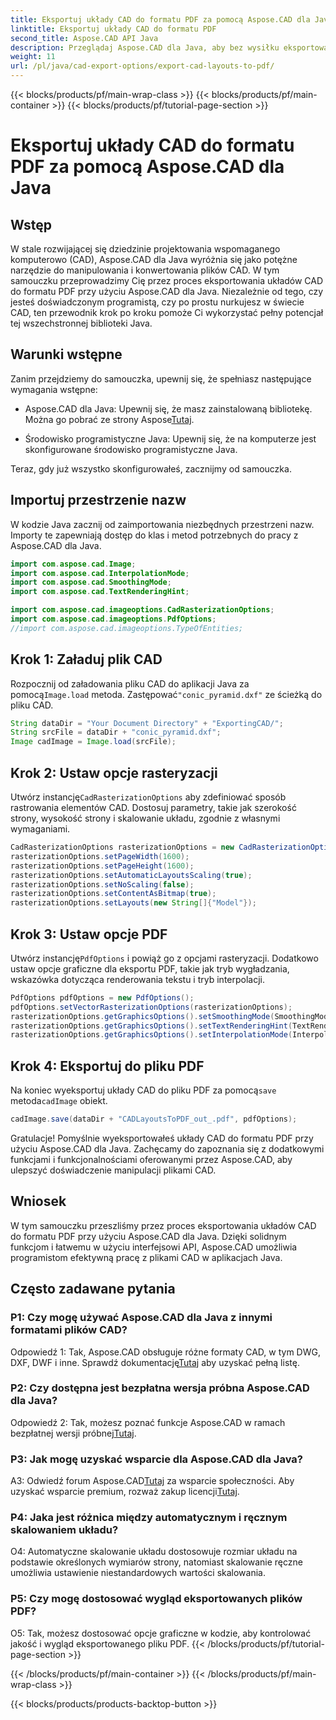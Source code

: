 ```yaml
---
title: Eksportuj układy CAD do formatu PDF za pomocą Aspose.CAD dla Java
linktitle: Eksportuj układy CAD do formatu PDF
second_title: Aspose.CAD API Java
description: Przeglądaj Aspose.CAD dla Java, aby bez wysiłku eksportować układy CAD do formatu PDF. Wydajny, niezawodny i przyjazny dla programistów.
weight: 11
url: /pl/java/cad-export-options/export-cad-layouts-to-pdf/
---
```


{{< blocks/products/pf/main-wrap-class >}}
{{< blocks/products/pf/main-container >}}
{{< blocks/products/pf/tutorial-page-section >}}

# Eksportuj układy CAD do formatu PDF za pomocą Aspose.CAD dla Java

## Wstęp

W stale rozwijającej się dziedzinie projektowania wspomaganego komputerowo (CAD), Aspose.CAD dla Java wyróżnia się jako potężne narzędzie do manipulowania i konwertowania plików CAD. W tym samouczku przeprowadzimy Cię przez proces eksportowania układów CAD do formatu PDF przy użyciu Aspose.CAD dla Java. Niezależnie od tego, czy jesteś doświadczonym programistą, czy po prostu nurkujesz w świecie CAD, ten przewodnik krok po kroku pomoże Ci wykorzystać pełny potencjał tej wszechstronnej biblioteki Java.

## Warunki wstępne

Zanim przejdziemy do samouczka, upewnij się, że spełniasz następujące wymagania wstępne:

-  Aspose.CAD dla Java: Upewnij się, że masz zainstalowaną bibliotekę. Można go pobrać ze strony Aspose[Tutaj](https://releases.aspose.com/cad/java/).

- Środowisko programistyczne Java: Upewnij się, że na komputerze jest skonfigurowane środowisko programistyczne Java.

Teraz, gdy już wszystko skonfigurowałeś, zacznijmy od samouczka.

## Importuj przestrzenie nazw

W kodzie Java zacznij od zaimportowania niezbędnych przestrzeni nazw. Importy te zapewniają dostęp do klas i metod potrzebnych do pracy z Aspose.CAD dla Java.

```java
import com.aspose.cad.Image;
import com.aspose.cad.InterpolationMode;
import com.aspose.cad.SmoothingMode;
import com.aspose.cad.TextRenderingHint;

import com.aspose.cad.imageoptions.CadRasterizationOptions;
import com.aspose.cad.imageoptions.PdfOptions;
//import com.aspose.cad.imageoptions.TypeOfEntities;
```

## Krok 1: Załaduj plik CAD

 Rozpocznij od załadowania pliku CAD do aplikacji Java za pomocą`Image.load` metoda. Zastępować`"conic_pyramid.dxf"` ze ścieżką do pliku CAD.

```java
String dataDir = "Your Document Directory" + "ExportingCAD/";
String srcFile = dataDir + "conic_pyramid.dxf";
Image cadImage = Image.load(srcFile);
```

## Krok 2: Ustaw opcje rasteryzacji

 Utwórz instancję`CadRasterizationOptions` aby zdefiniować sposób rastrowania elementów CAD. Dostosuj parametry, takie jak szerokość strony, wysokość strony i skalowanie układu, zgodnie z własnymi wymaganiami.

```java
CadRasterizationOptions rasterizationOptions = new CadRasterizationOptions();
rasterizationOptions.setPageWidth(1600);
rasterizationOptions.setPageHeight(1600);
rasterizationOptions.setAutomaticLayoutsScaling(true);
rasterizationOptions.setNoScaling(false);
rasterizationOptions.setContentAsBitmap(true);
rasterizationOptions.setLayouts(new String[]{"Model"});
```

## Krok 3: Ustaw opcje PDF

 Utwórz instancję`PdfOptions` i powiąż go z opcjami rasteryzacji. Dodatkowo ustaw opcje graficzne dla eksportu PDF, takie jak tryb wygładzania, wskazówka dotycząca renderowania tekstu i tryb interpolacji.

```java
PdfOptions pdfOptions = new PdfOptions();
pdfOptions.setVectorRasterizationOptions(rasterizationOptions);
rasterizationOptions.getGraphicsOptions().setSmoothingMode(SmoothingMode.HighQuality);
rasterizationOptions.getGraphicsOptions().setTextRenderingHint(TextRenderingHint.AntiAliasGridFit);
rasterizationOptions.getGraphicsOptions().setInterpolationMode(InterpolationMode.HighQualityBicubic);
```

## Krok 4: Eksportuj do pliku PDF

 Na koniec wyeksportuj układy CAD do pliku PDF za pomocą`save` metoda`cadImage` obiekt.

```java
cadImage.save(dataDir + "CADLayoutsToPDF_out_.pdf", pdfOptions);
```

Gratulacje! Pomyślnie wyeksportowałeś układy CAD do formatu PDF przy użyciu Aspose.CAD dla Java. Zachęcamy do zapoznania się z dodatkowymi funkcjami i funkcjonalnościami oferowanymi przez Aspose.CAD, aby ulepszyć doświadczenie manipulacji plikami CAD.

## Wniosek

W tym samouczku przeszliśmy przez proces eksportowania układów CAD do formatu PDF przy użyciu Aspose.CAD dla Java. Dzięki solidnym funkcjom i łatwemu w użyciu interfejsowi API, Aspose.CAD umożliwia programistom efektywną pracę z plikami CAD w aplikacjach Java.

## Często zadawane pytania

### P1: Czy mogę używać Aspose.CAD dla Java z innymi formatami plików CAD?

 Odpowiedź 1: Tak, Aspose.CAD obsługuje różne formaty CAD, w tym DWG, DXF, DWF i inne. Sprawdź dokumentację[Tutaj](https://reference.aspose.com/cad/java/) aby uzyskać pełną listę.

### P2: Czy dostępna jest bezpłatna wersja próbna Aspose.CAD dla Java?

 Odpowiedź 2: Tak, możesz poznać funkcje Aspose.CAD w ramach bezpłatnej wersji próbnej[Tutaj](https://releases.aspose.com/).

### P3: Jak mogę uzyskać wsparcie dla Aspose.CAD dla Java?

 A3: Odwiedź forum Aspose.CAD[Tutaj](https://forum.aspose.com/c/cad/19) za wsparcie społeczności. Aby uzyskać wsparcie premium, rozważ zakup licencji[Tutaj](https://purchase.aspose.com/buy).

### P4: Jaka jest różnica między automatycznym i ręcznym skalowaniem układu?

O4: Automatyczne skalowanie układu dostosowuje rozmiar układu na podstawie określonych wymiarów strony, natomiast skalowanie ręczne umożliwia ustawienie niestandardowych wartości skalowania.

### P5: Czy mogę dostosować wygląd eksportowanych plików PDF?

O5: Tak, możesz dostosować opcje graficzne w kodzie, aby kontrolować jakość i wygląd eksportowanego pliku PDF.
{{< /blocks/products/pf/tutorial-page-section >}}

{{< /blocks/products/pf/main-container >}}
{{< /blocks/products/pf/main-wrap-class >}}

{{< blocks/products/products-backtop-button >}}
